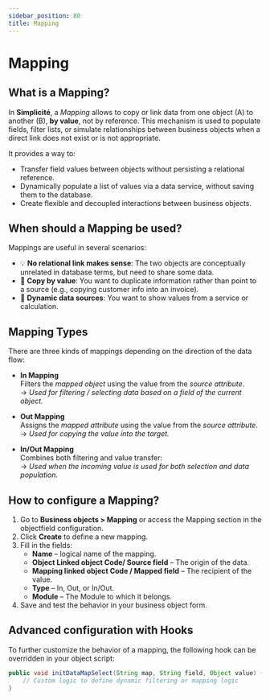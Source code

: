 ```yaml
---
sidebar_position: 80
title: Mapping
---
```


# Mapping

## What is a Mapping?

In **Simplicité**, a *Mapping* allows to copy or link data from one object (A) to another (B), **by value**, not by reference. This mechanism is used to populate fields, filter lists, or simulate relationships between business objects when a direct link does not exist or is not appropriate.

It provides a way to:
- Transfer field values between objects without persisting a relational reference.
- Dynamically populate a list of values via a data service, without saving them to the database.
- Create flexible and decoupled interactions between business objects.

## When should a Mapping be used?

Mappings are useful in several scenarios:

- 💡 **No relational link makes sense**: The two objects are conceptually unrelated in database terms, but need to share some data.
- 📝 **Copy by value**: You want to duplicate information rather than point to a source (e.g., copying customer info into an invoice).
- 📄 **Dynamic data sources**: You want to show values from a service or calculation.  

## Mapping Types

There are three kinds of mappings depending on the direction of the data flow:

- **In Mapping**  
  Filters the *mapped object* using the value from the *source attribute*.  
  → *Used for filtering / selecting data based on a field of the current object.*

- **Out Mapping**  
  Assigns the *mapped attribute* using the value from the *source attribute*.  
  → *Used for copying the value into the target.*

- **In/Out Mapping**  
  Combines both filtering and value transfer:  
  → *Used when the incoming value is used for both selection and data population.*

## How to configure a Mapping?

1. Go to **Business objects > Mapping** or access the Mapping section in the objectfield configuration.
2. Click **Create** to define a new mapping.
3. Fill in the fields:
   - **Name** – logical name of the mapping.
   - **Object  Linked object Code/ Source field** – The origin of the data.
   - **Mapping linked object Code / Mapped field** – The recipient of the value.
   - **Type** – In, Out, or In/Out.
   - **Module** – The Module to which it belongs.
4. Save and test the behavior in your business object form.

## Advanced configuration with Hooks

To further customize the behavior of a mapping, the following hook can be overridden in your object script:

```java
public void initDataMapSelect(String map, String field, Object value) {
    // Custom logic to define dynamic filtering or mapping logic
}

